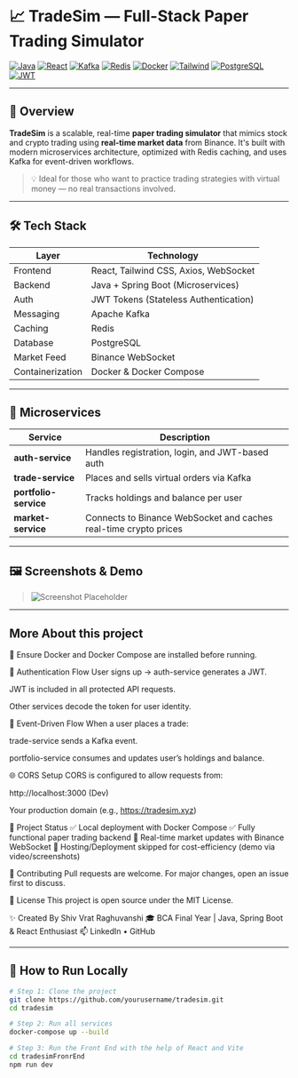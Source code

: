 # 📈 TradeSim — Full-Stack Paper Trading Simulator

[![Java](https://img.shields.io/badge/Backend-Java-blue?logo=openjdk)](https://www.java.com/)
[![React](https://img.shields.io/badge/Frontend-React-blue?logo=react)](https://reactjs.org/)
[![Kafka](https://img.shields.io/badge/EventBus-Kafka-000000?logo=apachekafka)](https://kafka.apache.org/)
[![Redis](https://img.shields.io/badge/Cache-Redis-red?logo=redis)](https://redis.io/)
[![Docker](https://img.shields.io/badge/Containerized-Docker-blue?logo=docker)](https://www.docker.com/)
[![Tailwind](https://img.shields.io/badge/UI-TailwindCSS-38B2AC?logo=tailwindcss)](https://tailwindcss.com/)
[![PostgreSQL](https://img.shields.io/badge/Database-PostgreSQL-blue?logo=postgresql)](https://www.postgresql.org/)
[![JWT](https://img.shields.io/badge/Auth-JWT-orange?logo=jsonwebtokens)](https://jwt.io/)

---

## 🧠 Overview

**TradeSim** is a scalable, real-time **paper trading simulator** that mimics stock and crypto trading using **real-time market data** from Binance. It's built with modern microservices architecture, optimized with Redis caching, and uses Kafka for event-driven workflows.

> 💡 Ideal for those who want to practice trading strategies with virtual money — no real transactions involved.

---

## 🛠️ Tech Stack

| Layer       | Technology |
|-------------|------------|
| Frontend    | React, Tailwind CSS, Axios, WebSocket |
| Backend     | Java + Spring Boot (Microservices) |
| Auth        | JWT Tokens (Stateless Authentication) |
| Messaging   | Apache Kafka |
| Caching     | Redis |
| Database    | PostgreSQL |
| Market Feed | Binance WebSocket |
| Containerization | Docker & Docker Compose |

---

## 🧩 Microservices

| Service            | Description |
|--------------------|-------------|
| **auth-service**   | Handles registration, login, and JWT-based auth |
| **trade-service**  | Places and sells virtual orders via Kafka |
| **portfolio-service** | Tracks holdings and balance per user |
| **market-service** | Connects to Binance WebSocket and caches real-time crypto prices |

---

## 🖼️ Screenshots & Demo

  > ![Screenshot Placeholder]([https://drive.google.com/drive/folders/1TiRF66rLAcRtF7g-Q4PAJS4K-YlIP0j7?usp=drive_link])

---

## More About this project

🐳 Ensure Docker and Docker Compose are installed before running.

🔐 Authentication Flow
User signs up → auth-service generates a JWT.

JWT is included in all protected API requests.

Other services decode the token for user identity.

🔄 Event-Driven Flow
When a user places a trade:

trade-service sends a Kafka event.

portfolio-service consumes and updates user’s holdings and balance.

🌐 CORS Setup
CORS is configured to allow requests from:

http://localhost:3000 (Dev)

Your production domain (e.g., https://tradesim.xyz)

📌 Project Status
✅ Local deployment with Docker Compose
✅ Fully functional paper trading backend
🔄 Real-time market updates with Binance WebSocket
🚧 Hosting/Deployment skipped for cost-efficiency (demo via video/screenshots)

🙌 Contributing
Pull requests are welcome. For major changes, open an issue first to discuss.

📜 License
This project is open source under the MIT License.

✨ Created By
Shiv Vrat Raghuvanshi
🎓 BCA Final Year | Java, Spring Boot & React Enthusiast
📫 LinkedIn • GitHub

---

## 🚀 How to Run Locally

```bash
# Step 1: Clone the project
git clone https://github.com/yourusername/tradesim.git
cd tradesim

# Step 2: Run all services
docker-compose up --build

# Step 3: Run the Front End with the help of React and Vite
cd tradesimFronrEnd
npm run dev



